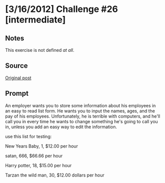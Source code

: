 # [3/16/2012] Challenge #26 [intermediate]

## Notes

This exercise is not defined _at all_.

## Source

[Original post](https://old.reddit.com/r/dailyprogrammer/comments/qzip3/3162012_challenge_26_intermediate/)

## Prompt

An employer wants you to store some information about his employees in an easy to read list form. He wants you to input the names, ages, and the pay of his employees. Unfortunately, he is terrible with computers, and he'll call you in every time he wants to change something he's going to call you in, unless you add an easy way to edit the information.

use this list for testing:

New Years Baby, 1, $12.00 per hour

satan, 666, $66.66 per hour

Harry potter, 18, $15.00 per hour

Tarzan the wild man, 30, $12.00 dollars per hour
